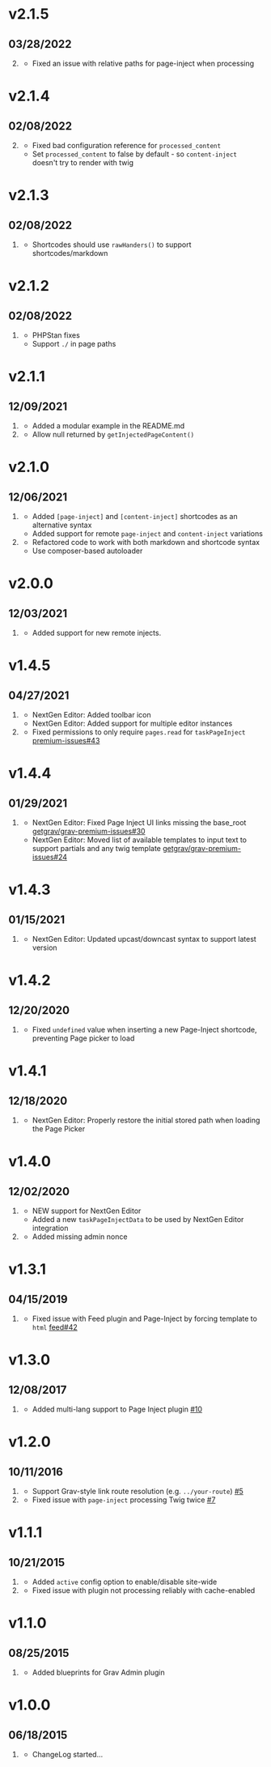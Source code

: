 # v2.1.5
## 03/28/2022

2. [](#bugfix)
   * Fixed an issue with relative paths for page-inject when processing

# v2.1.4
## 02/08/2022

2. [](#bugfix)
   * Fixed bad configuration reference for `processed_content`
   * Set `processed_content` to false by default - so `content-inject` doesn't try to render with twig

# v2.1.3
## 02/08/2022

1. [](#improved)
   * Shortcodes should use `rawHanders()` to support shortcodes/markdown

# v2.1.2
## 02/08/2022

1. [](#improved)
   * PHPStan fixes
   * Support `./` in page paths

# v2.1.1
## 12/09/2021

1. [](#improved)
   * Added a modular example in the README.md
2. [](#bugfix)
   * Allow null returned by `getInjectedPageContent()`

# v2.1.0
## 12/06/2021

1. [](#new)
   * Added `[page-inject]` and `[content-inject]` shortcodes as an alternative syntax
   * Added support for remote `page-inject` and `content-inject` variations
2. [](#improved)
   * Refactored code to work with both markdown and shortcode syntax
   * Use composer-based autoloader

# v2.0.0
## 12/03/2021

1. [](#new)
   * Added support for new remote injects.

# v1.4.5
## 04/27/2021

1. [](#improved)
   * NextGen Editor: Added toolbar icon
   * NextGen Editor: Added support for multiple editor instances
1. [](#bugfix)
   * Fixed permissions to only require `pages.read` for `taskPageInject` [premium-issues#43](https://github.com/getgrav/grav-premium-issues/issues/43)

# v1.4.4
## 01/29/2021

1. [](#bugfix)
   * NextGen Editor: Fixed Page Inject UI links missing the base_root [getgrav/grav-premium-issues#30](https://github.com/getgrav/grav-premium-issues/issues/30)
   * NextGen Editor: Moved list of available templates to input text to support partials and any twig template [getgrav/grav-premium-issues#24](https://github.com/getgrav/grav-premium-issues/issues/24)
   
# v1.4.3
## 01/15/2021

1. [](#improved)
   * NextGen Editor: Updated upcast/downcast syntax to support latest version
  
# v1.4.2
## 12/20/2020

1. [](#bugfix)
    * Fixed `undefined` value when inserting a new Page-Inject shortcode, preventing Page picker to load

# v1.4.1
## 12/18/2020

1. [](#improved)
    * NextGen Editor: Properly restore the initial stored path when loading the Page Picker

# v1.4.0
## 12/02/2020

1. [](#new)
    * NEW support for NextGen Editor
    * Added a new `taskPageInjectData` to be used by NextGen Editor integration
1. [](#bugfix)
    * Added missing admin nonce

# v1.3.1
## 04/15/2019

1. [](#bugfix)
    * Fixed issue with Feed plugin and Page-Inject by forcing template to `html` [feed#42](https://github.com/getgrav/grav-plugin-feed/issues/42)

# v1.3.0
## 12/08/2017

1. [](#new)
    * Added multi-lang support to Page Inject plugin [#10](https://github.com/getgrav/grav-plugin-page-inject/issues/10)

# v1.2.0
## 10/11/2016

1. [](#improved)
    * Support Grav-style link route resolution (e.g. `../your-route`) [#5](https://github.com/getgrav/grav-plugin-page-inject/issues/5)
1. [](#bugfix)
    * Fixed issue with `page-inject` processing Twig twice [#7](https://github.com/getgrav/grav-plugin-page-inject/issues/7)

# v1.1.1
## 10/21/2015

1. [](#new)
    * Added `active` config option to enable/disable site-wide
1. [](#bugfix)
    * Fixed issue with plugin not processing reliably with cache-enabled

# v1.1.0
## 08/25/2015

1. [](#improved)
    * Added blueprints for Grav Admin plugin

# v1.0.0
## 06/18/2015

1. [](#new)
    * ChangeLog started...
